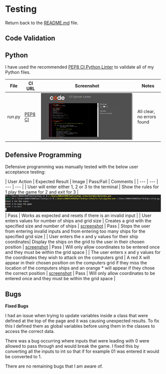 # Testing

Return back to the [README.md](README.md) file.

## Code Validation

## Python

I have used the recommended [PEP8 CI Python Linter](https://pep8ci.herokuapp.com) to validate all of my Python files.

| File | CI URL | Screenshot | Notes |
| --- | --- | --- | --- |
| run.py | [PEP8 CI](https://pep8ci.herokuapp.com/https://raw.githubusercontent.com/Briant-20/battleships/main/run.py) | ![screenshot](documentation/py-validation-run.png) | All clear, no errors found |

## Defensive Programming

Defensive programming was manually tested with the below user acceptance testing:

| User Action | Expected Result | Image | Pass/Fail | Comments |
| --- | --- | --- | --- |
| User will enter either 1, 2 or 3 to the terminal | Show the rules for 1 play the game for 2 and exit for 3 | ![screenshot](documentation/initial-input.png) | Pass | Works as expected and resets if there is an invalid input | 
| User enters values for number of ships and grid size | Creates a grid with the specified size and number of ships | [screenshot](documentation/game-parameters.png) | Pass | Stops the user from entering invalid inputs and from entering too many ships for the specified grid size | 
| User enters the x and y values for their ship coordinates| Display the ships on the grid to the user in their chosen position | [screenshot](documentation/ship-coordinates.png) | Pass | Will only allow coordinates to be entered once and they must be within the grid space | 
| The user enters x and y values for the coordinates they wish to attack on the computers grid | A red X will appear in their chosen position on the computers grid if they miss the location of the computers ships and an orange * will appear if they chose the correct position | [screenshot](documentation/attack-coordinates.png) | Pass | Will only allow coordinates to be entered once and they must be within the grid space | 

## Bugs

**Fixed Bugs**

I had an issue when trying to update variables inside a class that were defined at the top of the page and it was causing unexpected results. To fix this I defined them as global variables before using them in the classes to access the correct data. 

There was a bug occurring where inputs that were leading with 0 were allowed to pass through and would break the game. I fixed this by converting all the inputs to int so that if for example 01 was entered it would be converted to 1.

There are no remaining bugs that I am aware of.